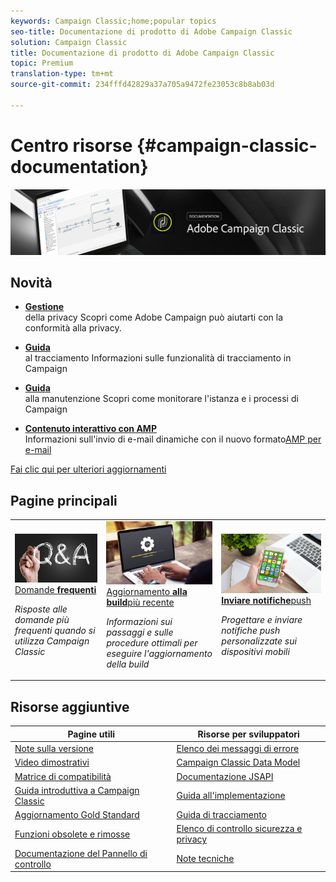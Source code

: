 ```yaml
---
keywords: Campaign Classic;home;popular topics
seo-title: Documentazione di prodotto di Adobe Campaign Classic
solution: Campaign Classic
title: Documentazione di prodotto di Adobe Campaign Classic
topic: Premium
translation-type: tm+mt
source-git-commit: 234fffd42829a37a705a9472fe23053c8b8ab03d

---
```



# Centro risorse {#campaign-classic-documentation}

![](platform/using/assets/do-not-localize/banner_acc_doc.jpg)

## Novità

* **[Gestione](https://helpx.adobe.com/campaign/kb/campaign-privacy.html)**<br/>della privacy Scopri come Adobe Campaign può aiutarti con la conformità alla privacy.

* **[Guida](https://helpx.adobe.com/campaign/kb/acc-tracking.html)**<br/>al tracciamento Informazioni sulle funzionalità di tracciamento in Campaign

* **[Guida](https://helpx.adobe.com/campaign/kb/acc-maintenance.html)**<br/>alla manutenzione Scopri come monitorare l&#39;istanza e i processi di Campaign

* **[Contenuto interattivo con AMP](delivery/using/defining-interactive-content.md)**<br/>Informazioni sull&#39;invio di e-mail dinamiche con il nuovo formato[AMP per e-mail](https://amp.dev/about/email/)

[Fai clic qui per ulteriori aggiornamenti](/help/rn/using/documentation-updates.md)

## Pagine principali

<table>
<tr>
  <td>
    <a href="platform/using/common-questions.md">
      <img alt="Domande frequenti" src="platform/using/assets/FAQ.png"/>
    </a>
    <div>
      <a href="platform/using/common-questions.md">
    Domande <strong>frequenti</strong></a>
    </div>
    <p>
    <em>Risposte alle domande più frequenti quando si utilizza Campaign Classic</em>
    <p>
  </td>
   <td>
    <a href="https://docs.campaign.adobe.com/doc/AC/getting_started/EN/buildUpgrade.html">
      <img alt="Aggiornamento build" src="platform/using/assets/upgrade.png" />
    </a>
    <div>
      <a href="https://docs.campaign.adobe.com/doc/AC/getting_started/EN/buildUpgrade.html">
    Aggiornamento <strong>alla build</strong>più recente </a>
    </div>
    <p>
    <em>Informazioni sui passaggi e sulle procedure ottimali per eseguire l'aggiornamento della build</em>
    <p>
  </td>
  <td>
    <a href="delivery/using/creating-notifications.md">
       <img alt="Notifiche push" src="platform/using/assets/push.png" />
    </a>
    <div>
       <a href="delivery/using/creating-notifications.md">
    <strong>Inviare notifiche</strong>push </a>
    </div>
    <p>
    <em>Progettare e inviare notifiche push personalizzate sui dispositivi mobili</em>
    <p>
  </td>
</tr>
</table>

## Risorse aggiuntive

| Pagine utili | Risorse per sviluppatori |
|---|---|
| [Note sulla versione](/help/rn/using/latest-release.md) | [Elenco dei messaggi di errore](https://docs.adobe.com/content/help/en/campaign-classic/technicalresources/error_messages/error_codes.html) |
| [Video dimostrativi](https://docs.adobe.com/content/help/en/campaign-learn/campaign-classic-tutorials/overview.html) | [Campaign Classic Data Model](configuration/using/about-data-model.md) |
| [Matrice di compatibilità](https://helpx.adobe.com/campaign/kb/compatibility-matrix.html) | [Documentazione JSAPI](configuration/using/about-web-services.md) |
| [Guida introduttiva a Campaign Classic](platform/using/about-adobe-campaign-classic.md) | [Guida all&#39;implementazione](https://helpx.adobe.com/campaign/kb/acc-implementation.html) |
| [Aggiornamento Gold Standard](https://helpx.adobe.com/campaign/kb/gold-standard.html) | [Guida di tracciamento](https://helpx.adobe.com/campaign/kb/acc-tracking.html) |
| [Funzioni obsolete e rimosse](https://helpx.adobe.com/campaign/kb/deprecated-and-removed-features.html) | [Elenco di controllo sicurezza e privacy](https://helpx.adobe.com/campaign/kb/acc-security.html) |
| [Documentazione del Pannello di controllo](https://docs.adobe.com/content/help/en/control-panel/using/control-panel-home.html) | [Note tecniche](https://helpx.adobe.com/campaign/kb/article-list.html) |
